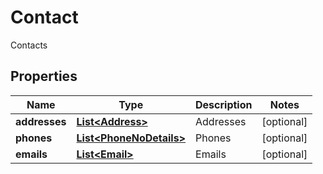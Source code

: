 

# Contact

Contacts

## Properties

| Name | Type | Description | Notes |
|------------ | ------------- | ------------- | -------------|
|**addresses** | [**List&lt;Address&gt;**](Address.md) | Addresses |  [optional] |
|**phones** | [**List&lt;PhoneNoDetails&gt;**](PhoneNoDetails.md) | Phones |  [optional] |
|**emails** | [**List&lt;Email&gt;**](Email.md) | Emails |  [optional] |



